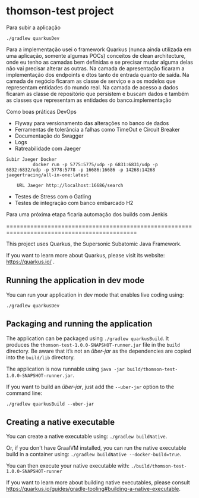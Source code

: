 # thomson-test project

Para subir a aplicação
```
./gradlew quarkusDev
```

Para a implementação usei o framework Quarkus (nunca ainda utilizada em uma aplicação, somente algumas POCs) conceitos de clean architecture, onde eu tenho as camadas bem definidas e se precisar mudar alguma delas não vai precisar alterar as outras.
Na camada de apresentação ficaram a implementação dos endpoints e dtos tanto de entrada quanto de saída.
Na camada de negócio ficaram as classe de serviço e a os modelos que representam entidades do mundo real.
Na camada de acesso a dados ficaram as classe de repositório que persistem e buscam dados e também as classes que representam as entidades do banco.implementação

Como boas práticas DevOps
  - Flyway para versionamento das alterações no banco de dados
  - Ferramentas de tolerância a falhas como TimeOut e Circuit Breaker
  - Documentação do Swagger
  - Logs
  - Ratreabilidade com Jaeger
  ```
  Subir Jaeger Docker
            docker run -p 5775:5775/udp -p 6831:6831/udp -p 6832:6832/udp -p 5778:5778 -p 16686:16686 -p 14268:14268 jaegertracing/all-in-one:latest
  ```
        URL Jaeger http://localhost:16686/search
  - Testes de Stress com o Gatling
  - Testes de integração com banco embarcado H2

Para uma próxima etapa ficaria automação dos builds com Jenkis


============================================================================================


This project uses Quarkus, the Supersonic Subatomic Java Framework.

If you want to learn more about Quarkus, please visit its website: https://quarkus.io/ .

## Running the application in dev mode

You can run your application in dev mode that enables live coding using:
```
./gradlew quarkusDev
```

## Packaging and running the application

The application can be packaged using `./gradlew quarkusBuild`.
It produces the `thomson-test-1.0.0-SNAPSHOT-runner.jar` file in the `build` directory.
Be aware that it’s not an _über-jar_ as the dependencies are copied into the `build/lib` directory.

The application is now runnable using `java -jar build/thomson-test-1.0.0-SNAPSHOT-runner.jar`.

If you want to build an _über-jar_, just add the `--uber-jar` option to the command line:
```
./gradlew quarkusBuild --uber-jar
```

## Creating a native executable

You can create a native executable using: `./gradlew buildNative`.

Or, if you don't have GraalVM installed, you can run the native executable build in a container using: `./gradlew buildNative --docker-build=true`.

You can then execute your native executable with: `./build/thomson-test-1.0.0-SNAPSHOT-runner`

If you want to learn more about building native executables, please consult https://quarkus.io/guides/gradle-tooling#building-a-native-executable.
